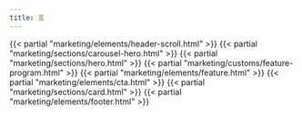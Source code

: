 ```yaml
---
title: 홈
---
```


{{< partial "marketing/elements/header-scroll.html" >}}
{{< partial "marketing/sections/carousel-hero.html" >}}
{{< partial "marketing/sections/hero.html" >}}
{{< partial "marketing/customs/feature-program.html" >}}
{{< partial "marketing/elements/feature.html" >}}
{{< partial "marketing/elements/cta.html" >}}
{{< partial "marketing/sections/card.html" >}}
{{< partial "marketing/elements/footer.html" >}}